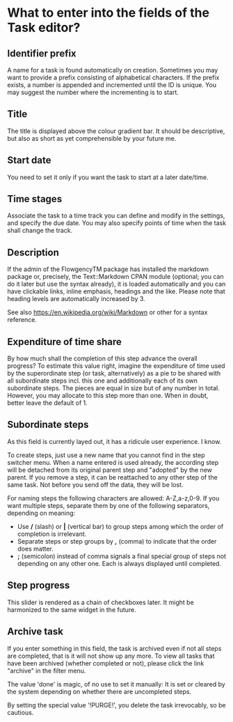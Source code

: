 What to enter into the fields of the Task editor?
=================================================


Identifier prefix
-----------------

A name for a task is found automatically on creation. Sometimes you may want to provide a prefix consisting of alphabetical characters. If the prefix exists, a number is appended and incremented until the ID is unique. You may suggest the number where the incrementing is to start.

Title
-----

The title is displayed above the colour gradient bar. It should be descriptive, but also as short as yet comprehensible by your future me.

Start date
----------

You need to set it only if you want the task to start at a later date/time.

Time stages
-----------

Associate the task to a time track you can define and modify in the settings, and specify the due date. You may also specify points of time when the task shall change the track.

Description
-----------

If the admin of the FlowgencyTM package has installed the markdown package or, precisely, the Text::Markdown CPAN module (optional; you can do it later but use the syntax already), it is loaded automatically and you can have clickable links, inline emphasis, headings and the like. Please note that heading levels are automatically increased by 3.

See also <https://en.wikipedia.org/wiki/Markdown> or other for a syntax reference.

Expenditure of time share
-------------------------

By how much shall the completion of this step advance the overall progress?
To estimate this value right, imagine the expenditure of time used by the superordinate step (or task, alternatively) as a pie to be shared with all subordinate steps incl. this one and additionally each of its own subordinate steps. The pieces are equal in size but of any number in total. However, you may allocate to this step more than one. When in doubt, better leave the default of 1.

Subordinate steps
-----------------

As this field is currently layed out, it has a ridicule user experience. I know. 

To create steps, just use a new name that you cannot find in the step switcher menu. When a name entered is used already, the according step will be detached from its original parent step and "adopted" by the new parent. If you remove a step, it can be reattached to any other step of the same task. Not before you send off the data, they will be lost.

For naming steps the following characters are allowed: A-Z,a-z,0-9. If you want multiple steps, separate them by one of the following separators, depending on meaning:

  * Use **/** (slash) or **|** (vertical bar) to group steps among which the order of completion is irrelevant.
  * Separate steps or step groups by **,** (comma) to indicate that the order does matter.
  * **;** (semicolon) instead of comma signals a final special group of steps not depending on any other one. Each is always displayed until completed.

Step progress
-------------

This slider is rendered as a chain of checkboxes later. It might be harmonized to the same widget in the future.
 
Archive task
------------

If you enter something in this field, the task is archived even if not all steps are completed, that is it will not show up any more. To view all tasks that have been archived (whether completed or not), please click the link "archive" in the filter menu.

The value 'done' is magic, of no use to set it manually: It is set or cleared by the system depending on whether there are uncompleted steps.

By setting the special value '!PURGE!', you delete the task irrevocably, so be cautious.
